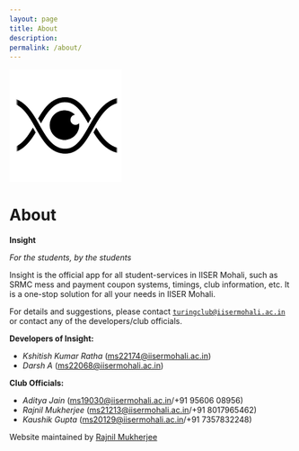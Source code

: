 ```yaml
---
layout: page
title: About
description: 
permalink: /about/
---
```


<img class="img-rounded" src="../assets/img/profile.png" alt="Insight" width="200">

# About

**Insight**

_For the students, by the students_

Insight is the official app for all student-services in IISER Mohali, such as SRMC mess and payment coupon systems, timings, club information, etc. It is a one-stop solution for all your needs in IISER Mohali. 


For details and suggestions, please contact <a href="mailto:turingclub@iisermohali.ac.in">`turingclub@iisermohali.ac.in`</a> or contact any of the developers/club officials.

**Developers of Insight:**

* *Kshitish Kumar Ratha* (ms22174@iisermohali.ac.in)
* *Darsh A* (ms22068@iisermohali.ac.in)

**Club Officials:**

* *Aditya Jain* (ms19030@iisermohali.ac.in/+91 95606 08956)
* *Rajnil Mukherjee* (ms21213@iisermohali.ac.in/+91 8017965462)
* *Kaushik Gupta* (ms20129@iisermohali.ac.in/+91 7357832248)

Website maintained by [Rajnil Mukherjee](mailto:ms21213@iisermohali.ac.in)


